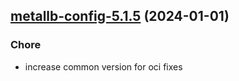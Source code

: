 

## [metallb-config-5.1.5](https://github.com/truecharts/charts/compare/metallb-config-5.1.4...metallb-config-5.1.5) (2024-01-01)

### Chore



- increase common version for oci fixes